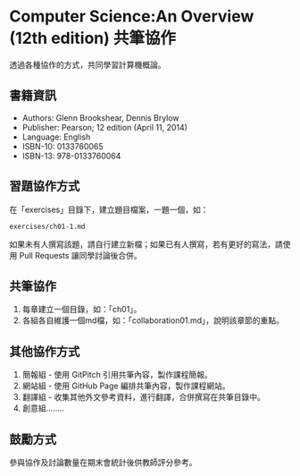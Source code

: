 # Computer Science:An Overview (12th edition) 共筆協作
透過各種協作的方式，共同學習計算機概論。

## 書籍資訊
- Authors: Glenn Brookshear, Dennis Brylow
- Publisher: Pearson; 12 edition (April 11, 2014)
- Language: English
- ISBN-10: 0133760065
- ISBN-13: 978-0133760064

## 習題協作方式
在「exercises」目錄下，建立題目檔案，一題一個，如：
```
exercises/ch01-1.md
```
如果未有人撰寫該題，請自行建立新檔；如果已有人撰寫，若有更好的寫法，請使用 Pull Requests 讓同學討論後合併。

## 共筆協作
1. 每章建立一個目錄，如：「ch01」。
2. 各組各自維護一個md檔，如：「collaboration01.md」，說明該章節的重點。

## 其他協作方式
1. 簡報組 - 使用 GitPitch 引用共筆內容，製作課程簡報。
2. 網站組 - 使用 GitHub Page 編排共筆內容，製作課程網站。
3. 翻譯組 - 收集其他外文參考資料，進行翻譯，合併撰寫在共筆目錄中。
4. 創意組........

## 鼓勵方式
參與協作及討論數量在期末會統計後供教師評分參考。
